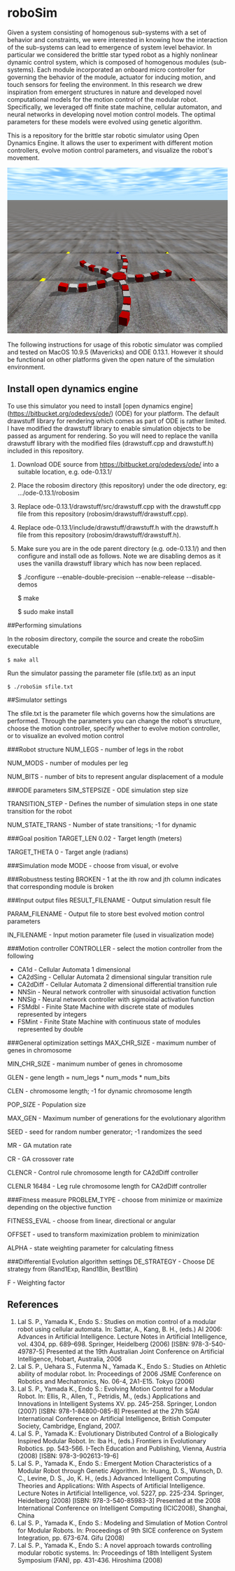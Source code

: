 # roboSim

Given a system consisting of homogenous sub-systems with a set of behavior and constraints, we were interested in knowing how the interaction of the sub-systems can lead to emergence of system level behavior. In particular we considered the brittle star typed robot as a highly nonlinear dynamic control system, which is composed of homogenous modules (sub-systems). Each module incorporated an onboard micro controller for governing the behavior of the module, actuator for inducing motion, and touch sensors for feeling the environment. In this research we drew inspiration from emergent structures in nature and developed novel computational models for the motion control of the modular robot. Specifically, we leveraged off finite state machine, cellular automaton, and neural networks in developing novel motion control models. The optimal parameters for these models were evolved using genetic algorithm.

This is a repository for the brittle star robotic simulator using Open Dynamics Engine. It allows the user to experiment with different motion controllers, evolve motion control parameters, and visualize the robot's movement.

![Evolution of motion in the Robotic Simulator ](visualization.jpg)

The following instructions for usage of this robotic simulator was complied and tested on MacOS 10.9.5 (Mavericks) and ODE 0.13.1. However it should be functional on other platforms given the open nature of the simulation environment. 

## Install open dynamics engine
To use this simulator you need to install [open dynamics engine] (https://bitbucket.org/odedevs/ode/) (ODE) for your platform. The default drawstuff library for rendering which comes as part of ODE is rather limited. I have modified the drawstuff library to enable simulation objects to be passed as argument for rendering. So you will need to replace the vanilla drawstuff library with the modified files (drawstuff.cpp and drawstuff.h) included in this repository.

1. Download ODE source from https://bitbucket.org/odedevs/ode/ into a suitable location, e.g. ode-0.13.1/
2. Place the robosim directory (this repository) under the ode directory, eg: .../ode-0.13.1/robosim
3. Replace ode-0.13.1/drawstuff/src/drawstuff.cpp with the drawstuff.cpp file from this repository (robosim/drawstuff/drawstuff.cpp).
4. Replace ode-0.13.1/include/drawstuff/drawstuff.h with the drawstuff.h file from this repository (robosim/drawstuff/drawstuff.h).
5. Make sure you are in the ode parent directory (e.g. ode-0.13.1/) and then configure and install ode as follows. Note we are disabling demos as it uses the vanilla drawstuff library which has now been replaced.

    $ ./configure --enable-double-precision --enable-release --disable-demos
  
    $ make

    $ sudo make install


##Performing simulations

In the robosim directory, compile the source and create the roboSim executable 

    $ make all

Run the simulator passing the parameter file (sfile.txt) as an input

    $ ./roboSim sfile.txt

##Simulator settings

The sfile.txt is the parameter file which governs how the simulations are performed. Through the parameters you can change the robot's structure, choose the motion controller, specify whether to evolve motion controller, or to visualize an evolved motion control     

###Robot structure
NUM_LEGS - number of legs in the robot 

NUM_MODS - number of modules per leg

NUM_BITS - number of bits to represent angular displacement of a module 

###ODE parameters
SIM_STEPSIZE - ODE simulation step size

TRANSITION_STEP - Defines the number of simulation steps in one state transition for the robot

NUM_STATE_TRANS - Number of state transitions; -1 for dynamic 

###Goal position
TARGET_LEN 0.02 - Target length (meters) 

TARGET_THETA 0 - Target angle (radians)

###Simulation mode
MODE - choose from visual, or evolve

###Robustness testing
BROKEN - 1 at the ith row and jth column indicates that corresponding module is broken 

###Input output files
RESULT_FILENAME - Output simulation result file

PARAM_FILENAME - Output file to store best evolved motion control parameters

IN_FILENAME - Input motion parameter file (used in visualization mode)

###Motion controller
CONTROLLER - select the motion controller from the following

* CA1d - Cellular Automata 1 dimensional
* CA2dSing - Cellular Automata 2 dimensional singular transition rule 
* CA2dDiff - Cellular Automata 2 dimensional differential transition rule
* NNSin - Neural network controller with sinusoidal activation function
* NNSig - Neural network controller with sigmoidal activation function				
* FSMdbl - Finite State Machine with discrete state of modules represented by integers
* FSMint - Finite State Machine with continuous state of modules represented by double

###General optimization settings
MAX_CHR_SIZE - maximum number of genes in chromosome

MIN_CHR_SIZE - manimum number of genes in chromosome

GLEN  - gene length = num_legs \* num_mods \* num_bits

CLEN - chromosome length; -1 for dynamic chromosome length

POP_SIZE - Population size  

MAX_GEN - Maximum number of generations for the evolutionary algorithm

SEED - seed for random number generator; -1 randomizes the seed

MR - GA mutation rate

CR - GA crossover rate

CLENCR - Control rule chromosome length for CA2dDiff controller  

CLENLR 16484 - Leg rule chromosome length for CA2dDiff controller 

  
###Fitness measure
PROBLEM_TYPE - choose from minimize or maximize depending on the objective function 

FITNESS_EVAL - choose from linear, directional or angular

OFFSET - used to transform maximization problem to minimization 

ALPHA - state weighting parameter for calculating fitness



###Differential Evolution algorithm settings
DE_STRATEGY - Choose DE strategy from (Rand1Exp, Rand1Bin, Best1Bin)

F - Weighting factor



## References

1. Lal S. P., Yamada K., Endo S.: Studies on motion control of a modular robot using cellular automata. In: Sattar, A., Kang, B. H., (eds.) AI 2006: Advances in Artificial Intelligence. Lecture Notes in Artificial Intelligence, vol. 4304, pp. 689–698. Springer, Heidelberg (2006) [ISBN: 978-3-540-49787-5] Presented at the 19th Australian Joint Conference on Artificial Intelligence, Hobart, Australia, 2006
2. Lal S. P., Uehara S., Futenma N., Yamada K., Endo S.: Studies on Athletic ability of modular robot. In: Proceedings of 2006 JSME Conference on Robotics and Mechatronics, No. 06-4, 2A1-E15. Tokyo (2006)
3. Lal S. P., Yamada K., Endo S.: Evolving Motion Control for a Modular Robot. In: Ellis, R., Allen, T., Petridis, M., (eds.) Applications and Innovations in Intelligent Systems XV. pp. 245–258. Springer, London (2007) [ISBN: 978-1-84800-085-8]
Presented at the 27th SGAI International Conference on Artificial Intelligence, British Computer Society, Cambridge, England, 2007.
4. Lal S. P., Yamada K.: Evolutionary Distributed Control of a Biologically Inspired Modular Robot. In: Iba H., (eds.) Frontiers in Evolutionary Robotics. pp. 543-566. I-Tech Education and Publishing, Vienna, Austria (2008) [ISBN: 978-3-902613-19-6]
5. Lal S. P., Yamada K., Endo S.: Emergent Motion Characteristics of a Modular Robot through Genetic Algorithm. In: Huang, D. S., Wunsch, D. C., Levine, D. S., Jo, K. H., (eds.) Advanced Intelligent Computing Theories and Applications: With Aspects of Artificial Intelligence. Lecture Notes in Artificial Intelligence, vol. 5227, pp. 225-234. Springer, Heidelberg (2008) 
[ISBN: 978-3-540-85983-3]
Presented at the 2008 International Conference on Intelligent Computing (ICIC2008), Shanghai, China
6. Lal S. P., Yamada K., Endo S.: Modeling and Simulation of Motion Control for Modular Robots. In: Proceedings of 9th SICE conference on System Integration, pp. 673-674. Gifu (2008)
7. Lal S. P., Yamada K., Endo S.: A novel approach towards controlling modular robotic systems. In: Proceedings of 18th Intelligent System Symposium (FAN), pp. 431-436. Hiroshima (2008)







